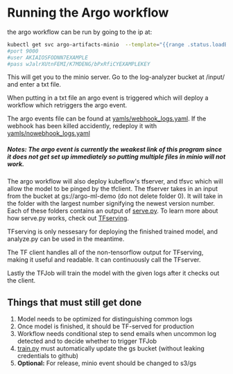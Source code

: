 # Running the Argo workflow

the argo workflow can be run by going to the ip at:

```sh
kubectl get svc argo-artifacts-minio  --template="{{range .status.loadBalancer.ingress}}{{.ip}}{{end}}"
#port 9000
#user AKIAIOSFODNN7EXAMPLE
#pass wJalrXUtnFEMI/K7MDENG/bPxRfiCYEXAMPLEKEY
```

This will get you to the minio server. Go to the log-analyzer bucket at /input/ and enter a txt file.

When putting in a txt file an argo event is triggered which will deploy a workflow which retriggers the argo event.

The argo events file can be found at [yamls/webhook_logs.yaml](yamls/webhook_logs.yaml). If the webhook has been killed accidently, redeploy it with [yamls/nowebhook_logs.yaml](yamls/nowebhook_logs.yaml)

##### Notes: The argo event is currently the weakest link of this program since it does not get set up immediately so putting multiple files in minio will not work.

The argo workflow will also deploy kubeflow's tfserver, and tfsvc which will allow the model to be pinged by the tfclient. The tfserver takes in an input from the bucket at gs://argo-ml-demo (do not delete folder 0). It will take in the folder with the largest number signifying the newest version number. Each of these folders contains an output of [serve.py](serve.py). To learn more about how serve.py works, check out [TFserving](https://github.com/argoproj/argo-ml-demo/blob/master/docs/TFSERVE.md).

TFserving is only nessesary for deploying the finished trained model, and analyze.py can be used in the meantime.

The TF client handles all of the non-tensorflow output for TFserving, making it useful and readable. It can continuously call the TFserver.

Lastly the TFJob will train the model with the given logs after it checks out the client.

## Things that must still get done

1. Model needs to be optimized for distinguishing common logs
2. Once model is finished, it should be TF-served for production
2. Workflow needs conditional step to send emails when uncommon log detected and to decide whether to trigger TFJob
3. [train.py](train.py) must automatically update the gs bucket (without leaking credentials to github)
4. **Optional:** For release, minio event should be changed to s3/gs